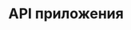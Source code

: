 # API приложения
<!--
<iframe src="path/to/local/swagger-ui?url=../docs/diagrams/api.json" width="100%" height="800"></iframe>
-->
<swagger-ui src= "https://raw.githubusercontent.com/tsvetkoviu/RoboFFRv1/master/docs/diagrams/api_tablo.yml" />
<!--
## Описание интерфейса RoboPoint Restoran API и его взаимодействие с UI

### Назначение API

**RoboPoint Restoran API** — интеграционный интерфейс для автоматизации и цифровизации операций ресторана или сети фуд-объектов. Интерфейс предназначен для обмена данными мобильных и web-приложений, киосков самообслуживания, CRM-систем и внешних сервисов с серверной частью ресторана.

**Основные задачи:**
- Онлайн-заказ и просмотр блюд
- Удобное оформление, повторение заказов и отслеживание их статуса
- Оставление отзывов о блюдах
- Безопасная аутентификация пользователей

---

### Участники процесса

- **Гости ресторана (Клиенты)** — используют мобильное приложение, веб-сайт или терминал.
- **Официанты/Персонал** — работают через админ-панель.
- **Бекенд ресторанной системы** — обрабатывает все входящие API-запросы.

---

### Взаимодействие API и UI

#### Типовой сценарий для клиента

1. **Аутентификация**
    - Пользователь вводит логин и пароль, UI отправляет запрос на `/auth/login`.
    - Полученный `token (JWT)` сохраняется во фронтенде и используется для всех последующих запросов.
2. **Просмотр блюд**
    - UI отправляет запрос на `/dishes` с фильтрами (кухня, категория, рейтинг).
    - API возвращает список блюд для отображения в каталоге меню.
3. **Оформление заказа**
    - Пользователь добавляет позиции в корзину.
    - При подтверждении заказа UI отправляет содержимое корзины на `/orders`.
    - API возвращает подтверждение и детали заказа, UI показывает номер заказа и сумму.
4. **Отслеживание статуса заказа**
    - UI периодически опрашивает `/orders/{orderId}/status` и отображает прогресс ("Готовится", "Доставляется" и пр.).
5. **История и повторение заказов**
    - `/orders/history` — UI отображает список предыдущих заказов.
    - `/orders/{orderId}/repeat` используется для быстрого повтора заказа.
6. **Оставление отзывов**
    - Форма для отзыва на блюдо отправляет данные на `/dishes/{dishId}/reviews`.

---

#### Сценарий обращения администратора

- Администратор видит активные заказы, обновляет статус, анализирует отзывы и блюда через отдельную UI-панель на базе тех же методов API.

---

#### Пример пользовательского сценария (UI ⇌ API):

1. Открытие меню  
   **UI** → `GET /dishes` → **API** → Список блюд
2. Оформление заказа  
   **UI** → `POST /orders` → **API** → Подтверждение и номер заказа
3. Мониторинг статуса заказа  
   **UI** → `GET /orders/{orderId}/status`
4. Оставление отзыва  
   **UI** → `POST /dishes/{dishId}/reviews`
5. История заказов  
   **UI** → `GET /orders/history`

---

### Основные бизнес-выгоды

- Улучшение клиентского сервиса за счёт цифровых каналов продаж
- Сокращение времени ожидания и ошибок при обслуживании
- Рост повторных покупок за счёт истории и простого повтора заказов
- Сбор и анализ отзывов для повышения качества меню
- Простая интеграция с любой современной цифровой платформой

---
-->
